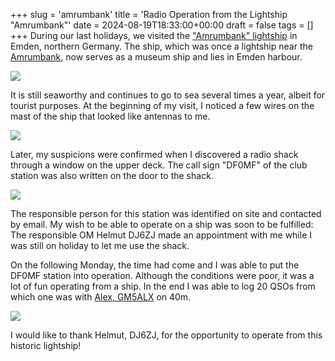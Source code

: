 +++
slug = 'amrumbank'
title = 'Radio Operation from the Lightship "Amrumbank"'
date = 2024-08-19T18:33:00+00:00
draft = false
tags = []
+++
During our last holidays, we visited the ["Amrumbank" lightship](https://www.amrumbank.de/) in Emden, northern Germany. The ship, which was once a lightship near the [Amrumbank](https://en.wikipedia.org/wiki/Amrum_Bank), now serves as a museum ship and lies in Emden harbour. 

![](/img/amrumbank-01.jpg)

It is still seaworthy and continues to go to sea several times a year, albeit for tourist purposes. At the beginning of my visit, I noticed a few wires on the mast of the ship that looked like antennas to me. 

![](/img/amrumbank-02.jpg)

Later, my suspicions were confirmed when I discovered a radio shack through a window on the upper deck. The call sign "DF0MF" of the club station was also written on the door to the shack.

![](/img/amrumbank-03.jpg)

The responsible person for this station was identified on site and contacted by email. My wish to be able to operate on a ship was soon to be fulfilled: The responsible OM Helmut DJ6ZJ made an appointment with me while I was still on holiday to let me use the shack.

On the following Monday, the time had come and I was able to put the DF0MF station into operation. Although the conditions were poor, it was a lot of fun operating from a ship. In the end I was able to log 20 QSOs from which one was with [Alex, GM5ALX](https://gm5alx.uk/) on 40m.

![](/img/amrumbank-05.jpg)

I would like to thank Helmut, DJ6ZJ, for the opportunity to operate from this historic lightship!
